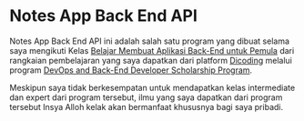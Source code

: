 # Notes App Back End API
Notes App Back End API ini adalah salah satu program yang dibuat selama saya mengikuti Kelas [Belajar Membuat Aplikasi Back-End untuk Pemula](https://www.dicoding.com/academies/261) dari rangkaian pembelajaran yang saya dapatkan dari platform [Dicoding](https://www.dicoding.com/) melalui program [DevOps and Back-End Developer
Scholarship Program](https://aws.dicoding.com/).

Meskipun saya tidak berkesempatan untuk mendapatkan kelas intermediate dan expert dari program tersebut, ilmu yang saya dapatkan dari program tersebut Insya Alloh kelak akan bermanfaat khususnya bagi saya pribadi.
